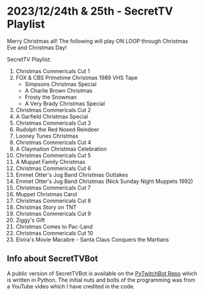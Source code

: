 # 2023/12/24th & 25th - SecretTV Playlist

Merry Christmas all!  The following will play ON LOOP through Christmas Eve and Christmas Day!

SecretTV Playlist:

1. Christmas Commericals Cut 1
2. FOX & CBS Primetime Christmas 1989 VHS Tape
   - Simpsons Christmas Special
   - A Charlie Brown Christmas
   - Frosty the Snowman
   - A Very Brady Christmas Special
3. Christmas Commericals Cut 2
4. A Garfield Christmas Special
5. Christmas Commericals Cut 3
6. Rudolph the Red Nosed Reindeer
7. Looney Tunes Christmas
8. Christmas Commericals Cut 4
9. A Claymation Christmas Celebration
10. Christmas Commericals Cut 5
11. A Muppet Family Christmas
12. Christmas Commericals Cut 6
13. Emmet Otter's Jug Band Christmas Outtakes
14. Emmet Otter's Jug Band Christmas (Nick Sunday Night Muppets 1992)
15. Christmas Commericals Cut 7
16. Muppet Christmas Carol
17. Christmas Commericals Cut 8
18. Christmas Story on TNT
19. Christmas Commericals Cut 9
20. Ziggy's Gift
21. Christmas Comes to Pac-Land
22. Christmas Commericals Cut 10
23. Elvira's Movie Macabre - Santa Claus Conquers the Martians


## Info about SecretTVBot

A public version of SecretTVBot is available on the [PyTwitchBot Repo](https://github.com/awbored/PyTwitchBot) which is written in Python.  The initial nuts and bolts of the programming was from a YouTube video which I have credited in the code.
